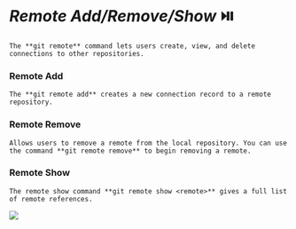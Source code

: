 # *Remote Add/Remove/Show* :play_or_pause_button:
	The **git remote** command lets users create, view, and delete connections to other repositories.

### Remote Add
	The **git remote add** creates a new connection record to a remote repository.

### Remote Remove
	Allows users to remove a remote from the local repository. You can use the command **git remote remove** to begin removing a remote.

### Remote Show
	The remote show command **git remote show <remote>** gives a full list of remote references.

![](/Images/git-remote.png)
	
